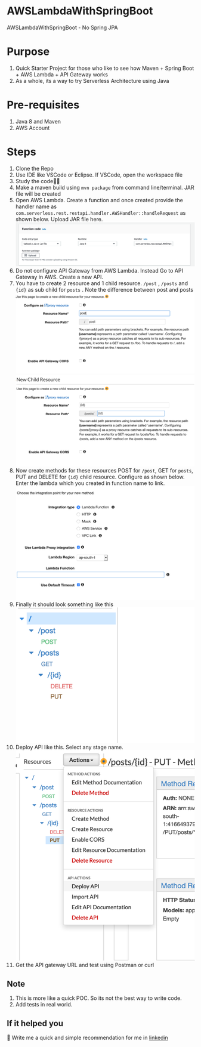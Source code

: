 # AWSLambdaWithSpringBoot
AWSLambdaWithSpringBoot - No Spring JPA

# Purpose

 1. Quick Starter Project for those who like to see how Maven + Spring Boot + AWS Lambda + API Gateway works
 2. As a whole, its a way to try Serverless Architecture using Java

# Pre-requisites

 1. Java 8 and Maven
 3. AWS Account
 
 # Steps
 1. Clone the Repo
 5. Use IDE like VSCode or Eclipse. If VSCode, open the workspace file
 6. Study the code🤷‍♂️
 8. Make a maven build using `mvn package` from command line/terminal. JAR file will be created
 9. Open AWS Lambda. Create a function and once created provide the handler name as `com.serverless.rest.restapi.handler.AWSHandler::handleRequest` as shown below. Upload JAR file here.
 ![LambdaHandler](screenshots/LambdaHandler.png)
 10. Do not configure API Gateway from AWS Lambda. Instead Go to API Gateway in AWS. Create a new API. 
 11. You have to create 2 resource and 1 child resource. `/post` , `/posts` and `{id}` as sub child for `posts` . Note the difference between post and posts
 ![Create Resource](screenshots/CreateResource.png)
 ![Configure Path parameter](screenshots/ConfiguringPathParameter.png)
 12. Now create methods for these resources POST for `/post`, GET for `posts`, PUT and DELETE for `{id}` child resource. Configure as shown below. Enter the lambda which you created in function name to link.
 ![enter image description here](screenshots/MapResourceAndLambda.png)
 13. Finally it should look something like this
 ![Final look](screenshots/FinalAPIStage.png)
 14. Deploy API like this. Select any stage name.
 ![Deploy](screenshots/DeployApi.png)
 15. Get the API gateway URL and test using Postman or curl
 

## Note

 1. This is more like a quick POC. So its not the best way to write code.
 2. Add tests in real world.


## If it helped you
 :beers: Write me a quick and simple recommendation for me in [linkedin](https://in.linkedin.com/in/dhilipr)
